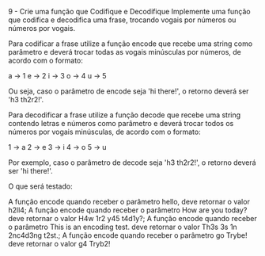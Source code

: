 9 - Crie uma função que Codifique e Decodifique
Implemente uma função que codifica e decodifica uma frase, trocando vogais por números ou números por vogais.

Para codificar a frase utilize a função encode que recebe uma string como parâmetro e deverá trocar todas as vogais minúsculas por números, de acordo com o formato:

a -> 1
e -> 2
i -> 3
o -> 4
u -> 5

Ou seja, caso o parâmetro de encode seja 'hi there!', o retorno deverá ser 'h3 th2r2!'.

Para decodificar a frase utilize a função decode que recebe uma string contendo letras e números como parâmetro e deverá trocar todos os números por vogais minúsculas, de acordo com o formato:

1 -> a
2 -> e
3 -> i
4 -> o
5 -> u

Por exemplo, caso o parâmetro de decode seja 'h3 th2r2!', o retorno deverá ser 'hi there!'.

O que será testado:

A função encode quando receber o parâmetro hello, deve retornar o valor h2ll4;
A função encode quando receber o parâmetro How are you today? deve retornar o valor H4w 1r2 y45 t4d1y?;
A função encode quando receber o parâmetro This is an encoding test. deve retornar o valor Th3s 3s 1n 2nc4d3ng t2st.;
A função encode quando receber o parâmetro go Trybe!  deve retornar o valor g4 Tryb2!